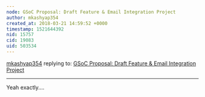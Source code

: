 ```yaml
---
node: GSoC Proposal: Draft Feature & Email Integration Project
author: mkashyap354
created_at: 2018-03-21 14:59:52 +0000
timestamp: 1521644392
nid: 15757
cid: 19083
uid: 503534
---
```




[mkashyap354](../profile/mkashyap354) replying to: [GSoC Proposal: Draft Feature & Email Integration Project](../notes/gauravano/02-18-2018/gsoc-proposal-email-integration-project)

----
Yeah exactly....